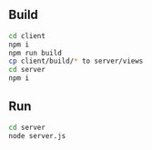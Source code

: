 ## Build
``` bash
cd client
npm i
npm run build
cp client/build/* to server/views
cd server
npm i
```
## Run
``` bash
cd server
node server.js
```

